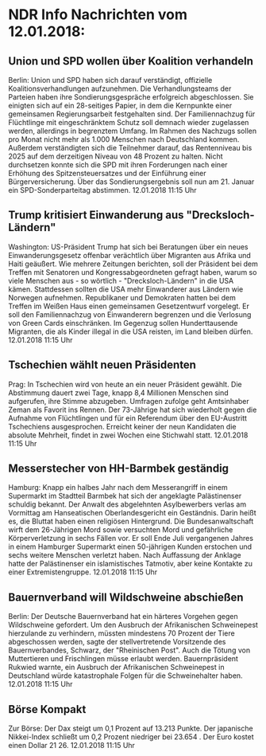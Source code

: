 # NDR Info Nachrichten vom 12.01.2018:


## Union und SPD wollen über Koalition verhandeln
Berlin: Union und SPD haben sich darauf verständigt, offizielle Koalitionsverhandlungen aufzunehmen. Die Verhandlungsteams der Parteien haben ihre Sondierungsgespräche erfolgreich abgeschlossen. Sie einigten sich auf ein 28-seitiges Papier, in dem die Kernpunkte einer gemeinsamen Regierungsarbeit festgehalten sind. Der Familiennachzug für Flüchtlinge mit eingeschränktem Schutz soll demnach wieder zugelassen werden, allerdings in begrenztem Umfang. Im Rahmen des Nachzugs sollen pro Monat nicht mehr als 1.000 Menschen nach Deutschland kommen. Außerdem verständigten sich die Teilnehmer darauf, das Rentenniveau bis 2025 auf dem derzeitigen Niveau von 48 Prozent zu halten. Nicht durchsetzen konnte sich die SPD mit ihren Forderungen nach einer Erhöhung des Spitzensteuersatzes und der Einführung einer Bürgerversicherung. Über das Sondierungsergebnis soll nun am 21. Januar ein SPD-Sonderparteitag abstimmen. 12.01.2018 11:15 Uhr 

## Trump kritisiert Einwanderung aus "Drecksloch-Ländern"
Washington:		 US-Präsident Trump hat sich bei Beratungen über ein neues Einwanderungsgesetz offenbar verächtlich über Migranten aus Afrika und Haiti geäußert. Wie mehrere Zeitungen berichten, soll der Präsident bei dem Treffen mit Senatoren und Kongressabgeordneten gefragt haben, warum so viele Menschen aus - so wörtlich - "Drecksloch-Ländern" in die USA kämen. Stattdessen sollten die USA mehr Einwanderer aus Ländern wie Norwegen aufnehmen. Republikaner und Demokraten hatten bei dem Treffen im Weißen Haus einen gemeinsamen Gesetzentwurf vorgelegt. Er soll den Familiennachzug von Einwanderern begrenzen und die Verlosung von Green Cards einschränken. Im Gegenzug sollen Hunderttausende Migranten, die als Kinder illegal in die USA reisten, im Land bleiben dürfen. 12.01.2018 11:15 Uhr 

## Tschechien wählt neuen Präsidenten
Prag: In Tschechien wird von heute an ein neuer Präsident gewählt. Die Abstimmung dauert zwei Tage, knapp 8,4 Millionen Menschen sind aufgerufen, ihre Stimme abzugeben. Umfragen zufolge geht Amtsinhaber Zeman als Favorit ins Rennen. Der 73-Jährige hat sich wiederholt gegen die Aufnahme von Flüchtlingen und für ein Referendum über den EU-Austritt Tschechiens ausgesprochen. Erreicht keiner der neun Kandidaten die absolute Mehrheit, findet in zwei Wochen eine Stichwahl statt. 12.01.2018 11:15 Uhr 

## Messerstecher von HH-Barmbek geständig
Hamburg: Knapp ein halbes Jahr nach dem Messerangriff in einem Supermarkt im Stadtteil Barmbek hat sich der angeklagte Palästinenser schuldig bekannt. Der Anwalt des abgelehnten Asylbewerbers verlas am Vormittag am Hanseatischen Oberlandesgericht ein Geständnis. Darin heißt es, die Bluttat haben einen religiösen Hintergrund. Die Bundesanwaltschaft wirft dem 26-Jährigen Mord sowie versuchten Mord und gefährliche Körperverletzung in sechs Fällen vor. Er soll Ende Juli vergangenen Jahres in einem Hamburger Supermarkt einen 50-jährigen Kunden erstochen und sechs weitere Menschen verletzt haben. Nach Auffassung der Anklage hatte der Palästinenser ein islamistisches Tatmotiv, aber keine Kontakte zu einer Extremistengruppe. 12.01.2018 11:15 Uhr 

## Bauernverband will Wildschweine abschießen
Berlin: Der Deutsche Bauernverband hat ein härteres Vorgehen gegen Wildschweine gefordert. Um den Ausbruch der Afrikanischen Schweinepest hierzulande zu verhindern, müssten mindestens 70 Prozent der Tiere abgeschossen werden, sagte der stellvertretende Vorsitzende des Bauernverbandes, Schwarz, der "Rheinischen Post". Auch die Tötung von Muttertieren und Frischlingen müsse erlaubt werden. Bauernpräsident Rukwied warnte, ein Ausbruch der Afrikanischen Schweinepest in Deutschland würde katastrophale Folgen für die Schweinehalter haben. 12.01.2018 11:15 Uhr 

## Börse Kompakt
Zur Börse: Der Dax steigt um  0,1  Prozent auf  13.213  Punkte. Der japanische Nikkei-Index schließt um  0,2  Prozent niedriger bei  23.654 . Der Euro kostet einen Dollar  21 26. 12.01.2018 11:15 Uhr 
